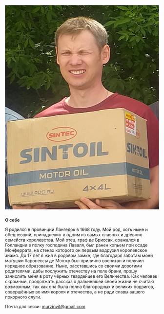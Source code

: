 # ![foto](img/foto.png) 

**О себе**

Я родился в провинции Лангедок в 1668 году. Мой род, хоть ныне и обедневший, принадлежит к одним из самых славных и древних семейств королевства.
Мой отец, граф де Бриссак, сражался в Голландии в полку господина Лаваля, был ранен копьем при осаде Монферрата, на стенах которого он первым водрузил королевское знамя.
До 17 лет я жил в родовом замке, где благодаря заботам моей матушки баронессы де Монжу был прилично воспитан и получил изрядное образование.
Ныне, расставшись со своими дорогими родителями, дабы послужить отечеству на поле брани, прошу зачислить меня в роту чёрных гвардейцев его Величества.
Как человек скромный, продолжать рассказ о дальнейшей своей жизни не считаю возможным, так как она была полна благородных и великих подвигов, совершённых во имя короля и отечества, а не ради славы вашего покорного слуги.

Почта для связи:
[murzinvit@gmail.com](murzinvit@gmail.com)
